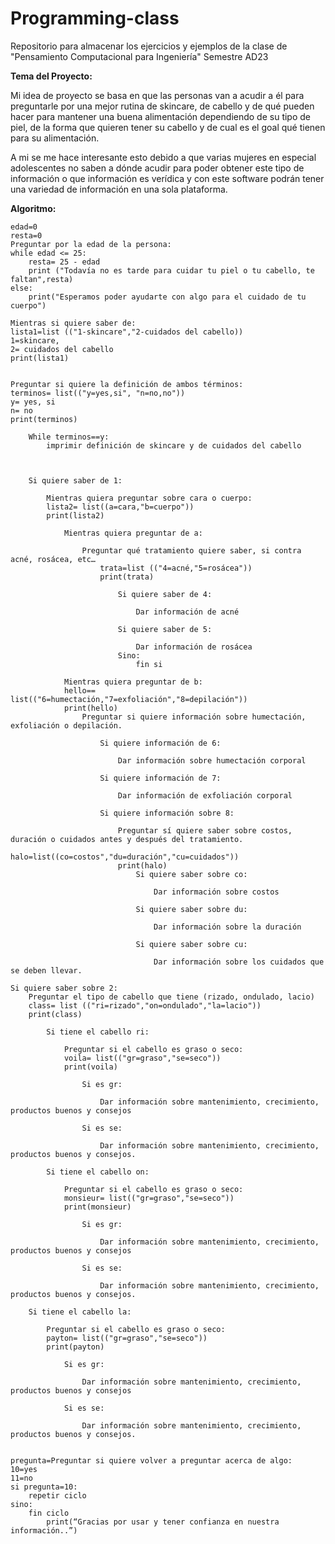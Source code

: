 # Programming-class
Repositorio para almacenar los ejercicios y ejemplos de la clase de "Pensamiento Computacional para Ingeniería" Semestre AD23

**Tema del Proyecto:**

Mi idea de proyecto se basa en que las personas van a acudir a él para preguntarle por una mejor rutina de skincare, de cabello y de qué pueden hacer para mantener una buena alimentación dependiendo de su tipo de piel, de la forma que quieren tener su cabello y de cual es el goal qué tienen para su alimentación.

A mi se me hace interesante esto debido a que varias mujeres en especial adolescentes no saben a dónde acudir para poder obtener este tipo de información o que información es verídica y con este software podrán tener una variedad de información en una sola plataforma.

**Algoritmo:**
	
	
	edad=0
	resta=0
	Preguntar por la edad de la persona:
	while edad <= 25:
		resta= 25 - edad
		print ("Todavía no es tarde para cuidar tu piel o tu cabello, te faltan",resta)
	else:
		print("Esperamos poder ayudarte con algo para el cuidado de tu cuerpo")
	
	Mientras si quiere saber de:
	lista1=list (("1-skincare","2-cuidados del cabello))
	1=skincare,
	2= cuidados del cabello 
	print(lista1)
	
	 
	Preguntar si quiere la definición de ambos términos:
	terminos= list(("y=yes,si", "n=no,no"))
	y= yes, si
	n= no
	print(terminos)
		
		While terminos==y:
			imprimir definición de skincare y de cuidados del cabello
		
		

		Si quiere saber de 1:
		
			Mientras quiera preguntar sobre cara o cuerpo:
			lista2= list((a=cara,"b=cuerpo"))
			print(lista2)

				Mientras quiera preguntar de a:
		
					Preguntar qué tratamiento quiere saber, si contra acné, rosácea, etc…
						trata=list (("4=acné,"5=rosácea"))
						print(trata)

							Si quiere saber de 4:

								Dar información de acné

							Si quiere saber de 5:

								Dar información de rosácea
							Sino:
								fin si

				Mientras quiera preguntar de b:
				hello== list(("6=humectación,"7=exfoliación","8=depilación"))
				print(hello)
					Preguntar si quiere información sobre humectación, exfoliación o depilación. 

						Si quiere información de 6:

							Dar información sobre humectación corporal

						Si quiere información de 7:

							Dar información de exfoliación corporal

						Si quiere información sobre 8:

							Preguntar sí quiere saber sobre costos, duración o cuidados antes y después del tratamiento.
							halo=list((co=costos","du=duración","cu=cuidados"))
							print(halo)
								Si quiere saber sobre co:

									Dar información sobre costos

								Si quiere saber sobre du:

									Dar información sobre la duración

								Si quiere saber sobre cu:

									Dar información sobre los cuidados que se deben llevar.

	Si quiere saber sobre 2:
		Preguntar el tipo de cabello que tiene (rizado, ondulado, lacio)
		class= list (("ri=rizado","on=ondulado","la=lacio"))
		print(class)
		
			Si tiene el cabello ri:

				Preguntar si el cabello es graso o seco:
				voila= list(("gr=graso","se=seco"))
				print(voila)
				
					Si es gr:

						Dar información sobre mantenimiento, crecimiento, productos buenos y consejos

					Si es se:

						Dar información sobre mantenimiento, crecimiento, productos buenos y consejos.

			Si tiene el cabello on:

				Preguntar si el cabello es graso o seco:
				monsieur= list(("gr=graso","se=seco"))
				print(monsieur)

					Si es gr:

						Dar información sobre mantenimiento, crecimiento, productos buenos y consejos

					Si es se:

						Dar información sobre mantenimiento, crecimiento, productos buenos y consejos.

		Si tiene el cabello la:

			Preguntar si el cabello es graso o seco:
			payton= list(("gr=graso","se=seco"))
			print(payton)

				Si es gr:

					Dar información sobre mantenimiento, crecimiento, productos buenos y consejos

				Si es se:

					Dar información sobre mantenimiento, crecimiento, productos buenos y consejos.


	pregunta=Preguntar si quiere volver a preguntar acerca de algo:
	10=yes
	11=no
	si pregunta=10:
		repetir ciclo
	sino:
		fin ciclo
			print(“Gracias por usar y tener confianza en nuestra información..”)

